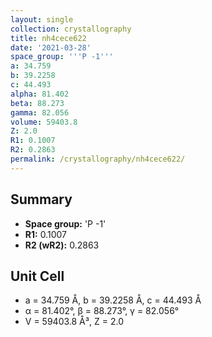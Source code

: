 ```yaml
---
layout: single
collection: crystallography
title: nh4cece622
date: '2021-03-28'
space_group: '''P -1'''
a: 34.759
b: 39.2258
c: 44.493
alpha: 81.402
beta: 88.273
gamma: 82.056
volume: 59403.8
Z: 2.0
R1: 0.1007
R2: 0.2863
permalink: /crystallography/nh4cece622/
---
```


## Summary

- **Space group:** 'P -1'
- **R1:** 0.1007
- **R2 (wR2):** 0.2863

## Unit Cell
- a = 34.759 Å, b = 39.2258 Å, c = 44.493 Å
- α = 81.402°, β = 88.273°, γ = 82.056°
- V = 59403.8 Å³, Z = 2.0
